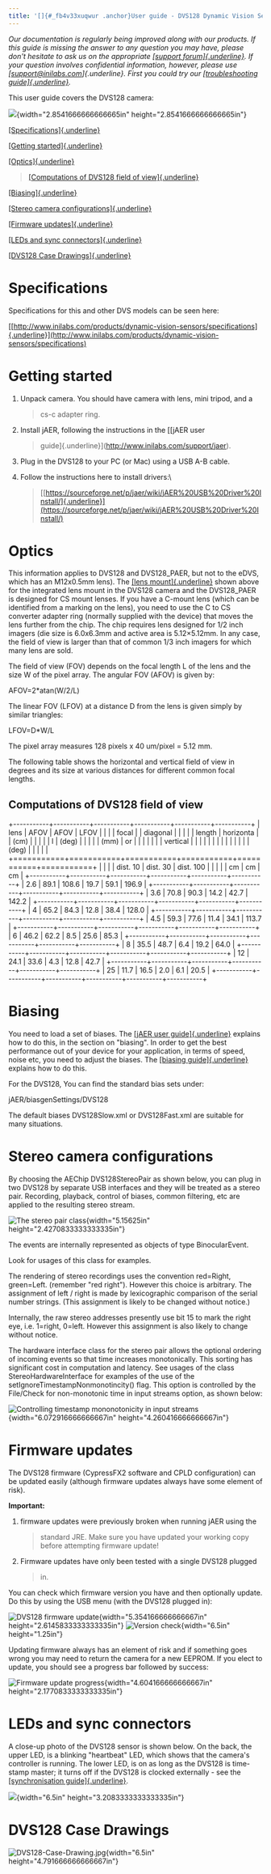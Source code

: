 ```yaml
---
title: '[]{#_fb4v33xuqwur .anchor}User guide - DVS128 Dynamic Vision Sensor'
---
```


*Our documentation is regularly being improved along with our products.
If this guide is missing the answer to any question you may have, please
don't hesitate to ask us on the appropriate [[support
forum]{.underline}](https://groups.google.com/d/forum/davis-users/). If
your question involves confidential information, however, please use
[support@inilabs.com]{.underline}. First you could try our*
*[[troubleshooting
guide]{.underline}](https://www.inilabs.com/support/faq/).*

This user guide covers the DVS128 camera:

![](media/image15.jpg){width="2.8541666666666665in"
height="2.8541666666666665in"}

[[Specifications]{.underline}](#specifications)

[[Getting started]{.underline}](#getting-started)

[[Optics]{.underline}](#optics)

> [[Computations of DVS128 field of
> view]{.underline}](#computations-of-dvs128-field-of-view)

[[Biasing]{.underline}](#biasing)

[[Stereo camera
configurations]{.underline}](#stereo-camera-configurations)

[[Firmware updates]{.underline}](#firmware-updates)

[[LEDs and sync connectors]{.underline}](#leds-and-sync-connectors)

[[DVS128 Case Drawings]{.underline}](#dvs128-case-drawings)

Specifications
==============

Specifications for this and other DVS models can be seen here:

[[http://www.inilabs.com/products/dynamic-vision-sensors/specifications]{.underline}](http://www.inilabs.com/products/dynamic-vision-sensors/specifications)

Getting started 
================

1.  Unpack camera. You should have camera with lens, mini tripod, and a
    > cs-c adapter ring.

2.  Install jAER, following the instructions in the [[jAER user
    > guide]{.underline}](http://www.inilabs.com/support/jaer).

3.  Plug in the DVS128 to your PC (or Mac) using a USB A-B cable.

4.  Follow the instructions here to install drivers:\
    > [[https://sourceforge.net/p/jaer/wiki/jAER%20USB%20Driver%20Install/]{.underline}](https://sourceforge.net/p/jaer/wiki/jAER%20USB%20Driver%20Install/)

Optics
======

This information applies to DVS128 and DVS128\_PAER, but not to the
eDVS, which has an M12x0.5mm lens). The [[lens
mount]{.underline}](http://www.ini.uzh.ch/~tobi/resources/) shown above
for the integrated lens mount in the DVS128 camera and the DVS128\_PAER
is designed for CS mount lenses. If you have a C-mount lens (which can
be identified from a marking on the lens), you need to use the C to CS
converter adapter ring (normally supplied with the device) that moves
the lens further from the chip. The chip requires lens designed for 1/2
inch imagers (die size is 6.0x6.3mm and active area is 5.12×5.12mm. In
any case, the field of view is larger than that of common 1/3 inch
imagers for which many lens are sold.

The field of view (FOV) depends on the focal length L of the lens and
the size W of the pixel array. The angular FOV (AFOV) is given by:

AFOV=2\*atan(W/2/L)

The linear FOV (LFOV) at a distance D from the lens is given simply by
similar triangles:

LFOV=D\*W/L

The pixel array measures 128 pixels x 40 um/pixel = 5.12 mm.

The following table shows the horizontal and vertical field of view in
degrees and its size at various distances for different common focal
lengths.

Computations of DVS128 field of view
------------------------------------

+-----------+-----------+-----------+-----------+-----------+-----------+
| lens      | AFOV      | AFOV      | LFOV      |           |           |
| focal     |           | diagonal  |           |           |           |
| length    | horizonta |           | (cm)      |           |           |
|           | l         | (deg)     |           |           |           |
| (mm)      | or        |           |           |           |           |
|           | vertical  |           |           |           |           |
|           |           |           |           |           |           |
|           | (deg)     |           |           |           |           |
+===========+===========+===========+===========+===========+===========+
|           |           |           | dist. 10  | dist. 30  | dist. 100 |
|           |           |           | cm        | cm        | cm        |
+-----------+-----------+-----------+-----------+-----------+-----------+
| 2.6       | 89.1      | 108.6     | 19.7      | 59.1      | 196.9     |
+-----------+-----------+-----------+-----------+-----------+-----------+
| 3.6       | 70.8      | 90.3      | 14.2      | 42.7      | 142.2     |
+-----------+-----------+-----------+-----------+-----------+-----------+
| 4         | 65.2      | 84.3      | 12.8      | 38.4      | 128.0     |
+-----------+-----------+-----------+-----------+-----------+-----------+
| 4.5       | 59.3      | 77.6      | 11.4      | 34.1      | 113.7     |
+-----------+-----------+-----------+-----------+-----------+-----------+
| 6         | 46.2      | 62.2      | 8.5       | 25.6      | 85.3      |
+-----------+-----------+-----------+-----------+-----------+-----------+
| 8         | 35.5      | 48.7      | 6.4       | 19.2      | 64.0      |
+-----------+-----------+-----------+-----------+-----------+-----------+
| 12        | 24.1      | 33.6      | 4.3       | 12.8      | 42.7      |
+-----------+-----------+-----------+-----------+-----------+-----------+
| 25        | 11.7      | 16.5      | 2.0       | 6.1       | 20.5      |
+-----------+-----------+-----------+-----------+-----------+-----------+

Biasing
=======

You need to load a set of biases. The [[jAER user
guide]{.underline}](http://www.inilabs.com/support/jaer) explains how to
do this, in the section on "biasing". In order to get the best
performance out of your device for your application, in terms of speed,
noise etc, you need to adjust the biases. The [[biasing
guide]{.underline}](http://www.inilabs.com/support/biasing) explains how
to do this.

For the DVS128, You can find the standard bias sets under:

jAER/biasgenSettings/DVS128

The default biases DVS128Slow.xml or DVS128Fast.xml are suitable for
many situations.

Stereo camera configurations
============================

By choosing the AEChip DVS128StereoPair as shown below, you can plug in
two DVS128 by separate USB interfaces and they will be treated as a
stereo pair. Recording, playback, control of biases, common filtering,
etc are applied to the resulting stereo stream.

![The stereo pair class](media/image11.png){width="5.15625in"
height="2.4270833333333335in"}

The events are internally represented as objects of type BinocularEvent.

Look for usages of this class for examples.

The rendering of stereo recordings uses the convention red=Right,
green=Left. (remember "red right"). However this choice is arbitrary.
The assignment of left / right is made by lexicographic comparison of
the serial number strings. (This assignment is likely to be changed
without notice.)

Internally, the raw stereo addresses presently use bit 15 to mark the
right eye, i.e. 1=right, 0=left. However this assignment is also likely
to change without notice.

The hardware interface class for the stereo pair allows the optional
ordering of incoming events so that time increases monotonically. This
sorting has significant cost in computation and latency. See usages of
the class StereoHardwareInterface for examples of the use of the
setIgnoreTimestampNonmonotincity() flag. This option is controlled by
the File/Check for non-monotonic time in input streams option, as shown
below:

![Controlling timestamp mononotonicity in input
streams](media/image12.png){width="6.072916666666667in"
height="4.260416666666667in"}

Firmware updates
================

The DVS128 firmware (CypressFX2 software and CPLD configuration) can be
updated easily (although firmware updates always have some element of
risk).

**Important:**

1.  firmware updates were previously broken when running jAER using the
    > standard JRE. Make sure you have updated your working copy before
    > attempting firmware update!

2.  Firmware updates have only been tested with a single DVS128 plugged
    > in.

You can check which firmware version you have and then optionally
update. Do this by using the USB menu (with the DVS128 plugged in):

![DVS128 firmware update](media/image14.png){width="5.354166666666667in"
height="2.6145833333333335in"} ![Version
check](media/image13.png){width="6.5in" height="1.25in"}

Updating firmware always has an element of risk and if something goes
wrong you may need to return the camera for a new EEPROM. If you elect
to update, you should see a progress bar followed by success:

![Firmware update
progress](media/image10.png){width="4.604166666666667in"
height="2.1770833333333335in"}

LEDs and sync connectors
========================

A close-up photo of the DVS128 sensor is shown below. On the back, the
upper LED, is a blinking "heartbeat" LED, which shows that the camera's
controller is running. The lower LED, is on as long as the DVS128 is
time-stamp master; it turns off if the DVS128 is clocked externally -
see the [[synchronisation
guide]{.underline}](http://www.inilabs.com/support/synch).

![](media/image9.jpg){width="6.5in" height="3.2083333333333335in"}

DVS128 Case Drawings
====================

![DVS128-Case-Drawing.jpg](media/image16.jpg){width="6.5in"
height="4.791666666666667in"}

